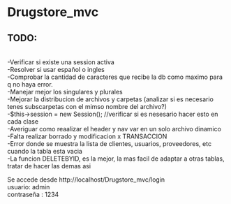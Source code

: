 # Drugstore_mvc

## TODO:

<br>-Verificar si existe una session activa
<br>-Resolver si usar español o ingles
<br>-Comprobar la cantidad de caracteres que recibe la db como maximo para q no haya error.
<br>-Manejar mejor los singulares y plurales
<br>-Mejorar la distribucion de archivos y carpetas (analizar si es necesario tenes subscarpetas con el mimso nombre del archivo?)
<br>-$this->session = new Session(); //verificar si es nesesario hacer esto en cada clase
<br>-Averiguar como reaalizar el header y nav var en un solo archivo dinamico
<br>-Falta realizar borrado y modificacion x TRANSACCION
<br>-Error donde se muestra la lista de clientes, usuarios, proveedores, etc cuando la tabla esta vacia
<br>-La funcion DELETEBYID, es la mejor, la mas facil de adaptar a otras tablas, tratar de hacer las demas asi
<br>


Se accede desde http://localhost/Drugstore_mvc/login
<br>
usuario: admin
<br>
contraseña : 1234